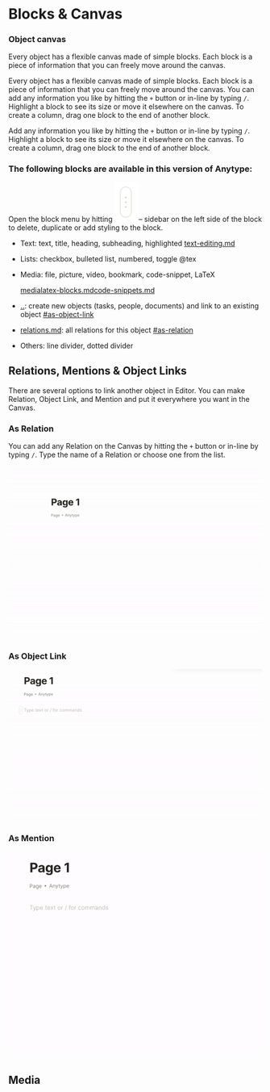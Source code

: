 # Blocks & Canvas

### Object canvas

Every object has a flexible canvas made of simple blocks. Each block is a piece of information that you can freely move around the canvas.&#x20;

Every object has a flexible canvas made of simple blocks. Each block is a piece of information that you can freely move around the canvas. You can add any information you like by hitting the `+` button or in-line by typing `/`. Highlight a block to see its size or move it elsewhere on the canvas. To create a column, drag one block to the end of another block.

Add any information you like by hitting the `+` button or in-line by typing `/`. Highlight a block to see its size or move it elsewhere on the canvas. To create a column, drag one block to the end of another block.

### **The following blocks are available in this version of Anytype:**

Open the block menu by hitting ![](<../../../.gitbook/assets/Screenshot 2021-11-09 at 21.37.43.png>)– sidebar on the left side of the block to delete, duplicate or add styling to the block.

* Text: text, title, heading, subheading, highlighted [text-editing.md](text-editing.md "mention")
* Lists: checkbox, bulleted list, numbered, toggle @tex
*   Media: file, picture, video, bookmark, code-snippet, LaTeX

    &#x20;[media](media/ "mention")[latex-blocks.md](media/latex-blocks.md "mention")[code-snippets.md](media/code-snippets.md "mention")
* [..](../ "mention"): create new objects (tasks, people, documents) and link to an existing object [#as-object-link](relations-mentions-and-object-links.md#as-object-link "mention")
* [relations.md](../../relations.md "mention"): all relations for this object [#as-relation](relations-mentions-and-object-links.md#as-relation "mention")
* Others: line divider, dotted divider

## Relations, Mentions & Object Links

There are several options to link another object in Editor. You can make Relation, Object Link, and Mention and put it everywhere you want in the Canvas.

### As Relation

You can add any Relation on the Canvas by hitting the `+` button or in-line by typing `/`. Type the name of a Relation or choose one from the list.

![](<../../../.gitbook/assets/ezgif-4-ea6acf421512 (1).gif>)

### As Object Link

![](<../../../.gitbook/assets/ezgif-4-ab32385c08cf (1).gif>)

### As Mention

![](<../../../.gitbook/assets/ezgif-4-ba6e529fd973 (1).gif>)

## Media



